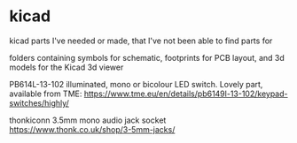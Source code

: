 # kicad
kicad parts I've needed or made, that I've not been able to find parts for

folders containing symbols for schematic, footprints for PCB layout, and 3d models for the Kicad 3d viewer

PB614L-13-102 illuminated, mono or bicolour LED switch. Lovely part, available from TME: https://www.tme.eu/en/details/pb6149l-13-102/keypad-switches/highly/

thonkiconn 3.5mm mono audio jack socket https://www.thonk.co.uk/shop/3-5mm-jacks/



